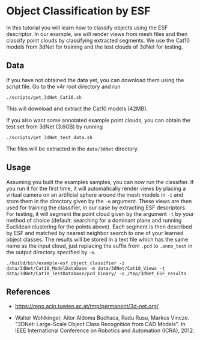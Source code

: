 # Object Classification by ESF

In this tutorial you will learn how to classify objects using the ESF descriptor. In our example, we will render views from mesh files and then classify point clouds by classifying extracted segments. We use the Cat10 models from 3dNet for training and the test clouds of 3dNet for testing.


## Data  
If you have not obtained the data yet, you can download them using the script file. Go to the v4r root directory and run
```
./scripts/get_3dNet_Cat10.sh
```
This will download and extract the Cat10 models (42MB).

If you also want some annotated example point clouds, you can obtain the test set from 3dNet (3.6GB) by running

```
./scripts/get_3dNet_test_data.sh
```

The files will be extracted in the `data/3dNet` directory.

## Usage
Assuming you built the examples samples, you can now run the classifier. If you run it for the first time, it will automatically render views by placing a virtual camera on an artificial sphere around the mesh models in `-i` and store them in the directory given by the `-m` argument. These views are then used for training the classifier, in our case by extracting ESF descriptors. For testing, it will segment the point cloud given by the argument `-t` by your method of choice (default: searching for a dominant plane and running Euclidean clustering for the points above). Each segment is then described by ESF and matched by nearest neighbor search to one of your learned object classes. The results will be stored in a text file which has the same name as the input cloud, just replacing the suffix from `.pcd` to `.anno_test` in the output directory specified by `-o`.  
```
./build/bin/example-esf_object_classifier -i data/3dNet/Cat10_ModelDatabase -m data/3dNet/Cat10_Views -t data/3dNet/Cat10_TestDatabase/pcd_binary/ -o /tmp/3dNet_ESF_results
```

## References
* https://repo.acin.tuwien.ac.at/tmp/permanent/3d-net.org/

*  Walter Wohlkinger, Aitor Aldoma Buchaca, Radu Rusu, Markus Vincze. "3DNet: Large-Scale Object Class Recognition from CAD Models". In IEEE International Conference on Robotics and Automation (ICRA), 2012.
